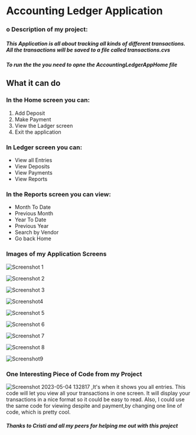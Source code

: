 # Accounting Ledger Application
### o Description of my project:
##### This Application is all about tracking all kinds of different transactions. All the transactions will be saved to a file called transactions.cvs
##### To run the the you need to opne the **AccountingLedgerAppHome** file
## What it can do
### In the Home screen you can:
1. Add Deposit
2. Make Payment
3. View the Ladger screen
4. Exit the application
### In Ledger screen you can:
   - View all Entries
   - View Deposits
   - View Payments
   - View Reports
### In the Reports screen you can view:
   - Month To Date
   - Previous Month
   - Year To Date
   - Previous Year
   - Search by Vendor
   - Go back Home
  
     



###  Images of my Application Screens


![Screenshot 1](https://user-images.githubusercontent.com/55296823/236250154-ee97894e-a151-4e2e-b24d-d8dbe7122eb7.png)

![Screenshot 2](https://user-images.githubusercontent.com/55296823/236250157-d5c8ca85-a4d6-4f3f-9a42-1ecfea619659.png)

![Screenshot 3](https://user-images.githubusercontent.com/55296823/236250160-cb4a6f9a-c28a-454e-bc53-e56f076855c6.png)

![Screenshot4](https://user-images.githubusercontent.com/55296823/236250170-442b26d9-d01c-447e-a942-7cd7d9c9a7a6.png)

![Screenshot 5](https://user-images.githubusercontent.com/55296823/236250163-6a7d4953-c5db-4f67-8dab-559850632561.png)

![Screenshot 6](https://user-images.githubusercontent.com/55296823/236250165-3bc9eaee-06f0-4e26-bfc5-0a598a9901f3.png)

![Screenshot 7](https://user-images.githubusercontent.com/55296823/236250166-4fa4316c-0eef-4aec-8ddd-04443567eba8.png)

![Screenshot 8](https://user-images.githubusercontent.com/55296823/236250168-bf57db40-5c09-4b09-8e86-b9ba21cb6af9.png)

![Screenshot9](https://user-images.githubusercontent.com/55296823/236250151-1d74f67f-3fa7-4ad3-b5d7-e78c3643bba3.png)


### One Interesting Piece of Code from my Project
![Screenshot 2023-05-04 132817](https://user-images.githubusercontent.com/55296823/236283457-1ac32e81-40f9-46fa-8614-e715f9708615.png)
 ,It's when it shows you all entries. This code will let you view all your transactions in one screen. It will display your transactions in a nice format so it could be easy to read. Also, I could use the same code for viewing despite and payment,by changing 
 one line of code, which is pretty cool.

##### Thanks to Cristi and all my peers for helping me out with this project


